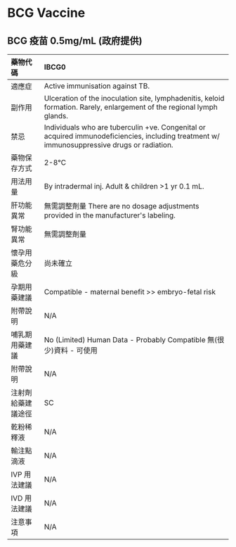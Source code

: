 # BCG Vaccine

## BCG 疫苗 0.5mg/mL (政府提供)

| 藥物代碼           | IBCG0                                                                                                                                       |
|:-------------------|:--------------------------------------------------------------------------------------------------------------------------------------------|
| 適應症             | Active immunisation against TB.                                                                                                             |
| 副作用             | Ulceration of the inoculation site, lymphadenitis, keloid formation. Rarely, enlargement of the regional lymph glands.                      |
| 禁忌               | Individuals who are tuberculin +ve. Congenital or acquired immunodeficiencies, including treatment w/ immunosuppressive drugs or radiation. |
| 藥物保存方式       | 2-8℃                                                                                                                                        |
| 用法用量           | By intradermal inj. Adult & children >1 yr 0.1 mL.                                                                                          |
| 肝功能異常         | 無需調整劑量  There are no dosage adjustments provided in the manufacturer's labeling.                                                      |
| 腎功能異常         | 無需調整劑量                                                                                                                                |
| 懷孕用藥危分級     | 尚未確立                                                                                                                                    |
| 孕期用藥建議       | Compatible - maternal benefit >> embryo-fetal risk                                                                                          |
| 附帶說明           | N/A                                                                                                                                         |
| 哺乳期用藥建議     | No (Limited) Human Data - Probably Compatible 無(很少)資料 - 可使用                                                                         |
| 附帶說明           | N/A                                                                                                                                         |
| 注射劑給藥建議途徑 | SC                                                                                                                                          |
| 乾粉稀釋液         | N/A                                                                                                                                         |
| 輸注點滴液         | N/A                                                                                                                                         |
| IVP 用法建議       | N/A                                                                                                                                         |
| IVD 用法建議       | N/A                                                                                                                                         |
| 注意事項           | N/A                                                                                                                                         |

